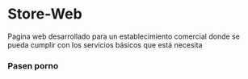 # Store-Web
Pagina web desarrollado para un establecimiento comercial donde se pueda cumplir con los servicios básicos que está necesita
 ### Pasen porno
